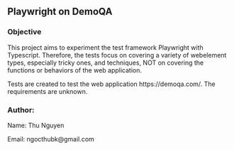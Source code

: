 ## Playwright on DemoQA
### Objective
<p> This project aims to experiment the test framework Playwright with Typescript.
 Therefore, the tests focus on covering a variety of webelement types, especially tricky ones, and techniques, NOT on covering the functions or behaviors of the web application. </p>

 <p>Tests are created to test the web application https://demoqa.com/. 
 The requirements are unknown.
 </p>

 ### Author:
<p> Name: Thu Nguyen
</p>
<p>
Email: ngocthubk@gmail.com
</p>
